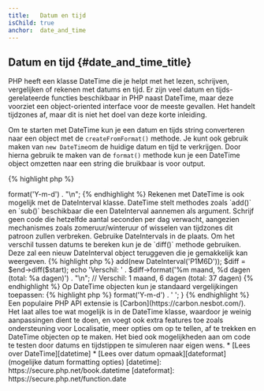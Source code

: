 ```yaml
---
title:   Datum en tijd
isChild: true
anchor:  date_and_time
---
```


## Datum en tijd {#date_and_time_title}

PHP heeft een klasse DateTime die je helpt met het lezen, schrijven, vergelijken of rekenen met datums en tijd.
Er zijn veel datum en tijds-gerelateerde functies beschikbaar in PHP naast DateTime, maar deze voorziet een object-oriented interface voor de meeste gevallen.
Het handelt tijdzones af, maar dit is niet het doel van deze korte inleiding.

Om te starten met DateTime kun je een datum en tijds string converteren naar een object met de `createFromFormat()` methode.
Je kunt ook gebruik maken van `new DateTime`om de huidige datum en tijd te verkrijgen. Door hierna gebruik te maken van de `format()` methode kun je een DateTime object omzetten naar een string die bruikbaar is voor output.

{% highlight php %}
<?php
$raw = '22. 11. 1968';
$start = DateTime::createFromFormat('d. m. Y', $raw);

echo 'Start datum: ' . $start->format('Y-m-d') . "\n";
{% endhighlight %}

Rekenen met DateTime is ook mogelijk met de DateInterval klasse. DateTime stelt methodes zoals `add()` en `sub()` beschikbaar die een DateInterval aannemen als argument.
Schrijf geen code die hetzelfde aantal seconden per dag verwacht, aangezien mechanismes zoals zomeruur/winteruur of wisselen van tijdzones dit patroon zullen verbreken.
Gebruike DateIntervals in de plaats.
Om het verschil tussen datums te bereken kun je de `diff()` methode gebruiken.
Deze zal een nieuw DateInterval object teruggeven die je gemakkelijk kan weergeven.

{% highlight php %}
<?php
// Creëer een kopie van $start en voeg een maand en 6 dagen toe
$end = clone $start;
$end->add(new DateInterval('P1M6D'));

$diff = $end->diff($start);
echo 'Verschil: ' . $diff->format('%m maand, %d dagen (total: %a dagen)') . "\n";
// Verschil: 1 maand, 6 dagen (total: 37 dagen)
{% endhighlight %}

Op DateTime objecten kun je standaard vergelijkingen toepassen:

{% highlight php %}
<?php
if ($start < $end) {
    echo "Start is voor het eind!\n";
}
{% endhighlight %}

Een laatste voorbeeld geef weer hoe je de DatePeriod klasse kan gebruiken. 
Deze wordt gebruikt om over terugkerende events te lopen/itereren.
DatePeriod neemt 2 verschillende DateTime objecten in, start en eind, en een interval waarvoor het alle events tussen beide zal teruggeven.

{% highlight php %}
<?php
// output all thursdays between $start and $end
$periodInterval = DateInterval::createFromDateString('first thursday');
$periodIterator = new DatePeriod($start, $periodInterval, $end, DatePeriod::EXCLUDE_START_DATE);
foreach ($periodIterator as $date) {
    // output each date in the period
    echo $date->format('Y-m-d') . ' ';
}
{% endhighlight %}

Een populaire PHP API extensie is [Carbon](https://carbon.nesbot.com/). Het laat alles toe wat mogelijk is in de DateTime klasse, waardoor je weinig aanpassingen dient te doen, en voegt ook extra features toe zoals ondersteuning voor Localisatie, meer opties om op te tellen, af te trekken en DateTime objecten op te maken. 
Het bied ook mogelijkheden aan om code te testen door datums en tijdstippen te simuleren naar eigen wens.

* [Lees over DateTime][datetime]
* [Lees over datum opmaak][dateformat] (mogelijke datum formatting opties)

[datetime]: https://secure.php.net/book.datetime
[dateformat]: https://secure.php.net/function.date
